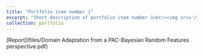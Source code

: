 ```yaml
---
title: "Portfolio item number 1"
excerpt: "Short description of portfolio item number 1<br/><img src='/images/500x300.png'>"
collection: portfolio
---
```


[Report](files/Domain Adaptation from a PAC-Bayesian Random Features perspective.pdf)
